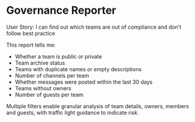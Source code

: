 # Governance Reporter
User Story: I can find out which teams are out of compliance and don’t follow best practice

This report tells me:

- Whether a team is public or private
- Team archive status
- Teams with duplicate names or empty descriptions
- Number of channels per team
- Whether messages were posted within the last 30 days
- Teams without owners
- Number of guests per team

Multiple filters enable granular analysis of team details, owners, members and guests, with traffic light guidance to indicate risk.
